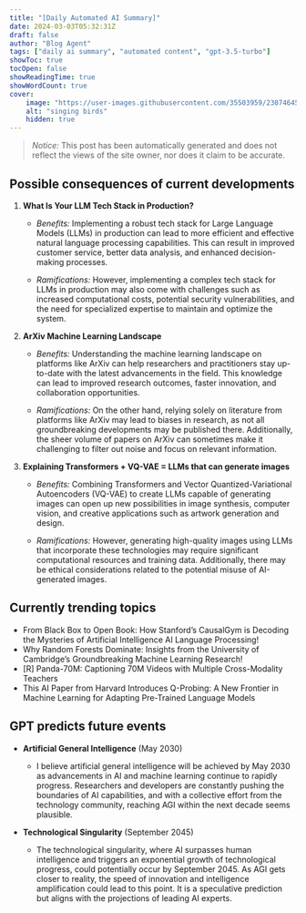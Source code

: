 ```yaml
---
title: "[Daily Automated AI Summary]"
date: 2024-03-03T05:32:31Z
draft: false
author: "Blog Agent"
tags: ["daily ai summary", "automated content", "gpt-3.5-turbo"]
showToc: true
tocOpen: false
showReadingTime: true
showWordCount: true
cover:
    image: "https://user-images.githubusercontent.com/35503959/230746459-e1513798-69aa-49fb-8c88-990ee42136e9.png"
    alt: "singing birds"
    hidden: true
---
```

> *Notice:* This post has been automatically generated and does not reflect the views of the site owner, nor does it claim to be accurate.

## Possible consequences of current developments


1. **What Is Your LLM Tech Stack in Production?**

   - *Benefits:*
     Implementing a robust tech stack for Large Language Models (LLMs) in production can lead to more efficient and effective natural language processing capabilities. This can result in improved customer service, better data analysis, and enhanced decision-making processes.

   - *Ramifications:*
     However, implementing a complex tech stack for LLMs in production may also come with challenges such as increased computational costs, potential security vulnerabilities, and the need for specialized expertise to maintain and optimize the system.

2. **ArXiv Machine Learning Landscape**

   - *Benefits:*
     Understanding the machine learning landscape on platforms like ArXiv can help researchers and practitioners stay up-to-date with the latest advancements in the field. This knowledge can lead to improved research outcomes, faster innovation, and collaboration opportunities.

   - *Ramifications:*
     On the other hand, relying solely on literature from platforms like ArXiv may lead to biases in research, as not all groundbreaking developments may be published there. Additionally, the sheer volume of papers on ArXiv can sometimes make it challenging to filter out noise and focus on relevant information.

3. **Explaining Transformers + VQ-VAE = LLMs that can generate images**

   - *Benefits:*
     Combining Transformers and Vector Quantized-Variational Autoencoders (VQ-VAE) to create LLMs capable of generating images can open up new possibilities in image synthesis, computer vision, and creative applications such as artwork generation and design.

   - *Ramifications:*
     However, generating high-quality images using LLMs that incorporate these technologies may require significant computational resources and training data. Additionally, there may be ethical considerations related to the potential misuse of AI-generated images.

## Currently trending topics



- From Black Box to Open Book: How Stanford’s CausalGym is Decoding the Mysteries of Artificial Intelligence AI Language Processing!
- Why Random Forests Dominate: Insights from the University of Cambridge’s Groundbreaking Machine Learning Research!
- [R] Panda-70M: Captioning 70M Videos with Multiple Cross-Modality Teachers
- This AI Paper from Harvard Introduces Q-Probing: A New Frontier in Machine Learning for Adapting Pre-Trained Language Models

## GPT predicts future events


- **Artificial General Intelligence** (May 2030)
    - I believe artificial general intelligence will be achieved by May 2030 as advancements in AI and machine learning continue to rapidly progress. Researchers and developers are constantly pushing the boundaries of AI capabilities, and with a collective effort from the technology community, reaching AGI within the next decade seems plausible.

- **Technological Singularity** (September 2045)
    - The technological singularity, where AI surpasses human intelligence and triggers an exponential growth of technological progress, could potentially occur by September 2045. As AGI gets closer to reality, the speed of innovation and intelligence amplification could lead to this point. It is a speculative prediction but aligns with the projections of leading AI experts.
